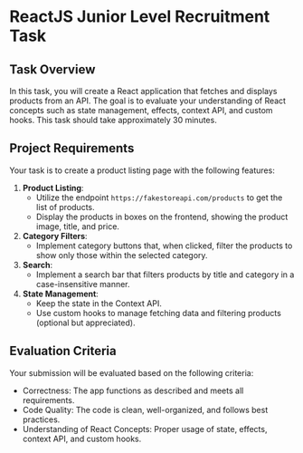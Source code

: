 # ReactJS Junior Level Recruitment Task

## Task Overview

In this task, you will create a React application that fetches and displays products from an API. The goal is to evaluate your understanding of React concepts such as state management, effects, context API, and custom hooks. This task should take approximately 30 minutes.

## Project Requirements

Your task is to create a product listing page with the following features:

1. **Product Listing**:
    - Utilize the endpoint `https://fakestoreapi.com/products` to get the list of products.
    - Display the products in boxes on the frontend, showing the product image, title, and price.
2. **Category Filters**:
    - Implement category buttons that, when clicked, filter the products to show only those within the selected category.
3. **Search**:
    - Implement a search bar that filters products by title and category in a case-insensitive manner.
4. **State Management**:
    - Keep the state in the Context API.
    - Use custom hooks to manage fetching data and filtering products (optional but appreciated).
   
## Evaluation Criteria

Your submission will be evaluated based on the following criteria:

- Correctness: The app functions as described and meets all requirements.
- Code Quality: The code is clean, well-organized, and follows best practices.
- Understanding of React Concepts: Proper usage of state, effects, context API, and custom hooks.
